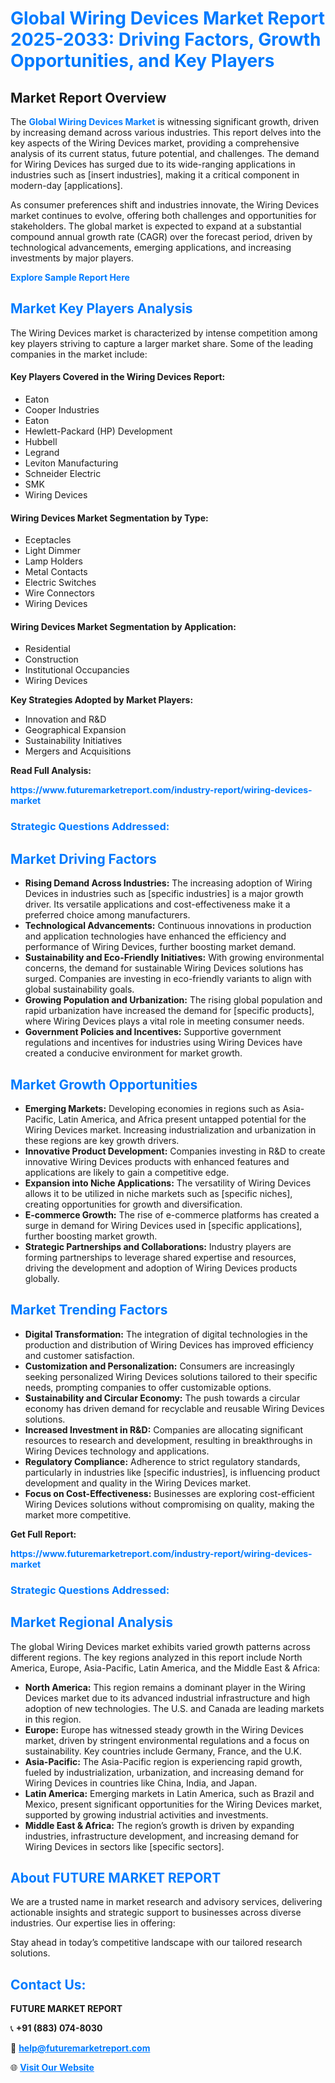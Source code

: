 <h1 style="color: #007BFF;">Global Wiring Devices Market Report 2025-2033: Driving Factors, Growth Opportunities, and Key Players</h1>

<section id="overview">
<h2>Market Report Overview</h2>
<p>The <a href="https://www.futuremarketreport.com/industry-report/wiring-devices-market" style="color: #007BFF; text-decoration: none;"><strong>Global Wiring Devices Market</strong></a> is witnessing significant growth, driven by increasing demand across various industries. This report delves into the key aspects of the Wiring Devices market, providing a comprehensive analysis of its current status, future potential, and challenges. The demand for Wiring Devices has surged due to its wide-ranging applications in industries such as [insert industries], making it a critical component in modern-day [applications].</p>
<p>As consumer preferences shift and industries innovate, the Wiring Devices market continues to evolve, offering both challenges and opportunities for stakeholders. The global market is expected to expand at a substantial compound annual growth rate (CAGR) over the forecast period, driven by technological advancements, emerging applications, and increasing investments by major players.</p>
</section>

<section id="overview">
<p><a href="https://www.futuremarketreport.com/request-sample/reportId=105521" style="color: #007BFF; text-decoration: none;"><strong>Explore Sample Report Here</strong></a></p>
</section>

<section id="key-players">
<h2 style="color: #007BFF;">Market Key Players Analysis</h2>
<p>The Wiring Devices market is characterized by intense competition among key players striving to capture a larger market share. Some of the leading companies in the market include:</p>
<h4>Key Players Covered in the Wiring Devices Report:</h4>
<ul><li>Eaton</li><li>Cooper Industries</li><li>Eaton</li><li>Hewlett-Packard (HP) Development</li><li>Hubbell</li><li>Legrand</li><li>Leviton Manufacturing</li><li>Schneider Electric</li><li>SMK</li><li>Wiring Devices</li></ul>
<h4>Wiring Devices Market Segmentation by Type:</h4>
<ul><li>Eceptacles</li><li>Light Dimmer</li><li>Lamp Holders</li><li>Metal Contacts</li><li>Electric Switches</li><li>Wire Connectors</li><li>Wiring Devices</li></ul>

<h4>Wiring Devices Market Segmentation by Application:</h4>
<ul><li>Residential</li><li>Construction</li><li>Institutional Occupancies</li><li>Wiring Devices</li></ul>
<p><strong>Key Strategies Adopted by Market Players:</strong></p>
<ul>
<li>Innovation and R&D</li>
<li>Geographical Expansion</li>
<li>Sustainability Initiatives</li>
<li>Mergers and Acquisitions</li>
</ul>
</section>

<section>
<p><strong>Read Full Analysis: </strong></p><a href="https://www.futuremarketreport.com/industry-report/wiring-devices-market" style="color: #007BFF; text-decoration: none;"><strong>https://www.futuremarketreport.com/industry-report/wiring-devices-market</strong></a>
<h3 style="color: #007BFF;">Strategic Questions Addressed:</h3>
</section>

<section id="driving-factors">
<h2 style="color: #007BFF;">Market Driving Factors</h2>
<ul>
<li><strong>Rising Demand Across Industries:</strong> The increasing adoption of Wiring Devices in industries such as [specific industries] is a major growth driver. Its versatile applications and cost-effectiveness make it a preferred choice among manufacturers.</li>
<li><strong>Technological Advancements:</strong> Continuous innovations in production and application technologies have enhanced the efficiency and performance of Wiring Devices, further boosting market demand.</li>
<li><strong>Sustainability and Eco-Friendly Initiatives:</strong> With growing environmental concerns, the demand for sustainable Wiring Devices solutions has surged. Companies are investing in eco-friendly variants to align with global sustainability goals.</li>
<li><strong>Growing Population and Urbanization:</strong> The rising global population and rapid urbanization have increased the demand for [specific products], where Wiring Devices plays a vital role in meeting consumer needs.</li>
<li><strong>Government Policies and Incentives:</strong> Supportive government regulations and incentives for industries using Wiring Devices have created a conducive environment for market growth.</li>
</ul>
</section>

<section id="growth-opportunities">
<h2 style="color: #007BFF;">Market Growth Opportunities</h2>
<ul>
<li><strong>Emerging Markets:</strong> Developing economies in regions such as Asia-Pacific, Latin America, and Africa present untapped potential for the Wiring Devices market. Increasing industrialization and urbanization in these regions are key growth drivers.</li>
<li><strong>Innovative Product Development:</strong> Companies investing in R&D to create innovative Wiring Devices products with enhanced features and applications are likely to gain a competitive edge.</li>
<li><strong>Expansion into Niche Applications:</strong> The versatility of Wiring Devices allows it to be utilized in niche markets such as [specific niches], creating opportunities for growth and diversification.</li>
<li><strong>E-commerce Growth:</strong> The rise of e-commerce platforms has created a surge in demand for Wiring Devices used in [specific applications], further boosting market growth.</li>
<li><strong>Strategic Partnerships and Collaborations:</strong> Industry players are forming partnerships to leverage shared expertise and resources, driving the development and adoption of Wiring Devices products globally.</li>
</ul>
</section>

<section id="trending-factors">
<h2 style="color: #007BFF;">Market Trending Factors</h2>
<ul>
<li><strong>Digital Transformation:</strong> The integration of digital technologies in the production and distribution of Wiring Devices has improved efficiency and customer satisfaction.</li>
<li><strong>Customization and Personalization:</strong> Consumers are increasingly seeking personalized Wiring Devices solutions tailored to their specific needs, prompting companies to offer customizable options.</li>
<li><strong>Sustainability and Circular Economy:</strong> The push towards a circular economy has driven demand for recyclable and reusable Wiring Devices solutions.</li>
<li><strong>Increased Investment in R&D:</strong> Companies are allocating significant resources to research and development, resulting in breakthroughs in Wiring Devices technology and applications.</li>
<li><strong>Regulatory Compliance:</strong> Adherence to strict regulatory standards, particularly in industries like [specific industries], is influencing product development and quality in the Wiring Devices market.</li>
<li><strong>Focus on Cost-Effectiveness:</strong> Businesses are exploring cost-efficient Wiring Devices solutions without compromising on quality, making the market more competitive.</li>
</ul>
</section>

<section>
<p><strong>Get Full Report: </strong></p><a href="https://www.futuremarketreport.com/industry-report/wiring-devices-market" style="color: #007BFF; text-decoration: none;"><strong>https://www.futuremarketreport.com/industry-report/wiring-devices-market</strong></a>
<h3 style="color: #007BFF;">Strategic Questions Addressed:</h3>
</section>


<section id="regional-analysis">
<h2 style="color: #007BFF;">Market Regional Analysis</h2>
<p>The global Wiring Devices market exhibits varied growth patterns across different regions. The key regions analyzed in this report include North America, Europe, Asia-Pacific, Latin America, and the Middle East & Africa:</p>
<ul>
<li><strong>North America:</strong> This region remains a dominant player in the Wiring Devices market due to its advanced industrial infrastructure and high adoption of new technologies. The U.S. and Canada are leading markets in this region.</li>
<li><strong>Europe:</strong> Europe has witnessed steady growth in the Wiring Devices market, driven by stringent environmental regulations and a focus on sustainability. Key countries include Germany, France, and the U.K.</li>
<li><strong>Asia-Pacific:</strong> The Asia-Pacific region is experiencing rapid growth, fueled by industrialization, urbanization, and increasing demand for Wiring Devices in countries like China, India, and Japan.</li>
<li><strong>Latin America:</strong> Emerging markets in Latin America, such as Brazil and Mexico, present significant opportunities for the Wiring Devices market, supported by growing industrial activities and investments.</li>
<li><strong>Middle East & Africa:</strong> The region’s growth is driven by expanding industries, infrastructure development, and increasing demand for Wiring Devices in sectors like [specific sectors].</li>
</ul>
</section>

<footer>
<h2 style="color: #007BFF;">About FUTURE MARKET REPORT</h2>
<p>We are a trusted name in market research and advisory services, delivering actionable insights and strategic support to businesses across diverse industries. Our expertise lies in offering:</p>

<p>Stay ahead in today’s competitive landscape with our tailored research solutions.</p>

<h2 style="color: #007BFF;">Contact Us:</h2>
<p><strong>FUTURE MARKET REPORT</strong></p>
<p>📞 <strong>+91 (883) 074-8030</strong></p>
<p>📧 <strong><a href="mailto:help@futuremarketreport.com" style="color: #007BFF;">help@futuremarketreport.com</a></strong></p>
<p>🌐 <strong><a href="https://www.futuremarketreport.com/" style="color: #007BFF;">Visit Our Website</a></strong></p>
</footer>